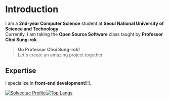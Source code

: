 # Introduction

I am a **2nd-year Computer Science** student at **Seoul National University of Science and Technology**.  
Currently, I am taking the **Open Source Software** class taught by **Professor Choi Sung-rok**.

> **Go Professor Choi Sung-rok!**  
> Let's create an amazing project together.

## Expertise

I specialize in **front-end development**!!!!.

[![Solved.ac Profile](http://mazassumnida.wtf/api/v2/generate_badge?boj=dbcks023)](https://solved.ac/daun5535/)[![Top Langs](https://github-readme-stats.vercel.app/api/top-langs/?username=letYuchan&langs_count=10&layout=compact&theme=default)](https://github.com/letYuchan/ososo21101231)﻿